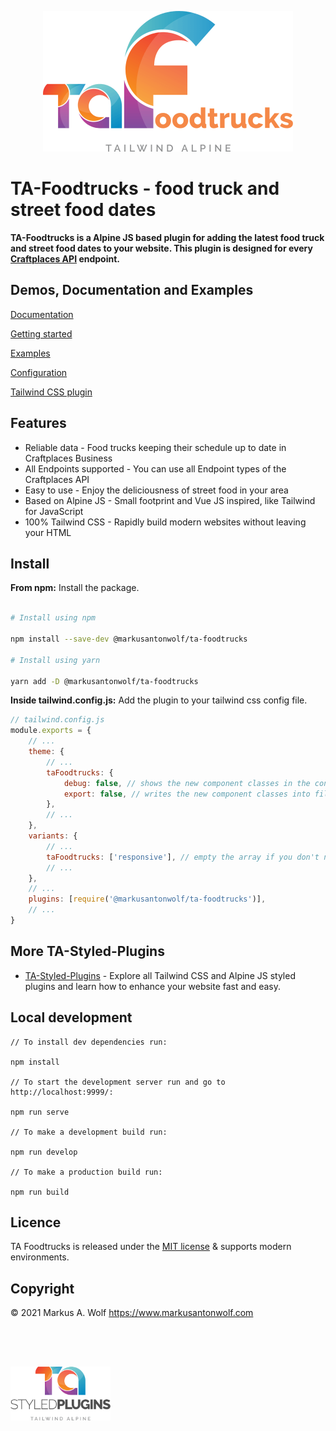 <p align="center">
  <img src="./public/img/logo-ta-foodtrucks.png" width="400px" />
</p>

# **TA-Foodtrucks** - food truck and street food dates

**TA-Foodtrucks is a Alpine JS based plugin for adding the latest food truck and street food dates to your website. This plugin is designed for every [Craftplaces API](https://api.craftplaces.com/) endpoint.**

## Demos, Documentation and Examples

[Documentation](https://ta-styled-plugins.com/ta-foodtrucks/)

[Getting started](https://ta-styled-plugins.com/ta-foodtrucks/getting-started/)

[Examples](https://ta-styled-plugins.com/ta-foodtrucks/examples/)

[Configuration](https://ta-styled-plugins.com/ta-foodtrucks/configuration/)

[Tailwind CSS plugin](https://ta-styled-plugins.com/ta-foodtrucks/tailwind-css-plugin/)

## Features

-   Reliable data - Food trucks keeping their schedule up to date in Craftplaces Business
-   All Endpoints supported - You can use all Endpoint types of the Craftplaces API
-   Easy to use - Enjoy the deliciousness of street food in your area
-   Based on Alpine JS - Small footprint and Vue JS inspired, like Tailwind for JavaScript
-   100% Tailwind CSS - Rapidly build modern websites without leaving your HTML

## Install

**From npm:** Install the package.

```bash

# Install using npm

npm install --save-dev @markusantonwolf/ta-foodtrucks

# Install using yarn

yarn add -D @markusantonwolf/ta-foodtrucks
```

**Inside tailwind.config.js:** Add the plugin to your tailwind css config file.

```js
// tailwind.config.js
module.exports = {
    // ...
    theme: {
        // ...
        taFoodtrucks: {
            debug: false, // shows the new component classes in the console while building
            export: false, // writes the new component classes into files ./public/utilities.css & /public/keyframes.css
        },
        // ...
    },
    variants: {
        // ...
        taFoodtrucks: ['responsive'], // empty the array if you don't need a responsive variant
        // ...
    },
    // ...
    plugins: [require('@markusantonwolf/ta-foodtrucks')],
    // ...
}
```

## More TA-Styled-Plugins

-   [TA-Styled-Plugins](https://ta-styled-plugins.com/) - Explore all Tailwind CSS and Alpine JS styled plugins and learn how to enhance your website fast and easy.

## Local development

```
// To install dev dependencies run:

npm install

// To start the development server run and go to http://localhost:9999/:

npm run serve

// To make a development build run:

npm run develop

// To make a production build run:

npm run build
```

## Licence

TA Foodtrucks is released under the [MIT license](https://github.com/markusantonwolf/ta-foodtrucks/blob/master/licence.md) & supports modern environments.

## Copyright

© 2021 Markus A. Wolf
<https://www.markusantonwolf.com>

<p>
<img src="./public/img/logo-ta-styled-plugins.png" width="160px" style="display:block;padding-top:4rem;" />
</p>
